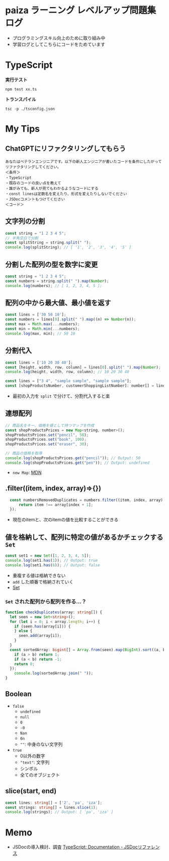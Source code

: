 # paiza ラーニング レベルアップ問題集ログ

- プログラミングスキル向上のために取り組み中
- 学習ログとしてこちらにコードをためています



# TypeScript

**実行テスト**

```shell
npm test xx.ts
```

**トランスパイル**

```shell
tsc -p ./tsconfig.json
```



# My Tips

## ChatGPTにリファクタリングしてもらう
```
あなたはベテランエンジニアです。以下の新人エンジニアが書いたコードを条件にしたがってリファクタリングしてください。
＜条件＞
・TypeScript
・既存のコードの良い点を教えて
・誰がみても、新人が見てもわかるようなコードにする
・const linesは定数名を変えたり、形式を変えたりしないでください
・JSDocコメントもつけてください
＜コード＞

```

## 文字列の分割
```javascript
const string = "1 2 3 4 5";
// 半角空白で分割
const splitString = string.split(" ");
console.log(splitString); // [ '1', '2', '3', '4', '5' ]
```

## 分割した配列の型を数字に変更
```javascript
const string = "1 2 3 4 5";
const numbers = string.split(" ").map(Number);
console.log(numbers); // [ 1, 2, 3, 4, 5 ];
```

## 配列の中から最大値、最小値を返す
```javascript
const lines = ['30 50 10'];
const numbers = lines[0].split(" ").map((n) => Number(n));
const max = Math.max(...numbers);
const min = Math.min(...numbers);
console.log(max, min); // 50 10
```

## 分割代入
```javascript
const lines = ['10 20 30 40'];
const [height, width, row, column] = lines[0].split(" ").map(Number);
console.log(height, width, row, column); // 10 20 30 40
```

```javascript
const lines = ["3 4", "sample sample", "sample sample"];
const [shopProductsNumber, customerShoppingListNumber]: number[] = lines[0].split(" ").map(Number);
```
- 最初の入力を `split` で分けて、分割代入すると楽

## 連想配列
```javascript
// 商品名をキー、価格を値として持つマップを作成
const shopProductsPrices = new Map<string, number>();
shopProductsPrices.set("pencil", 50);
shopProductsPrices.set("book", 100);
shopProductsPrices.set("eraser", 30);

// 商品の価格を取得
console.log(shopProductsPrices.get("pencil")); // Output: 50
console.log(shopProductsPrices.get("pen")); // Output: undefined
```
- `new Map`: [MDN](https://developer.mozilla.org/ja/docs/Web/JavaScript/Reference/Global_Objects/Map)

## .filter((item, index, array)=>{})
```javascript
  const numbersRemovedDuplicates = numbers.filter((item, index, array) => {
      return item !== array[index + 1];
  });
```
- 現在のitemと、次のitemの値を比較することができる

## 値を格納して、配列に特定の値があるかチェックする `Set`

```javascript
const set1 = new Set([1, 2, 3, 4, 5]);
console.log(set1.has(1)); // Output: true
console.log(set1.has(6)); // Output: false
```

- 重複する値は格納できない
- `add` した順番で格納されていく
- [Set](https://developer.mozilla.org/ja/docs/Web/JavaScript/Reference/Global_Objects/Set)

### `Set` された配列から配列を作る...？

```typescript
function checkDuplicates(array: string[]) {
  let seen = new Set<string>();
  for (let i = 0; i < array.length; i++) {
    if (seen.has(array[i])) {
    } else {
      seen.add(array[i]);
    }
  }
  const sortedArray: bigint[] = Array.from(seen).map(BigInt).sort((a, b) => {
    if (a > b) return 1;
    if (a < b) return -1;
    return 0;
  });
    console.log(sortedArray.join(" "));
}
```

## Boolean

- `false`
  - `undefined`
  - `null`
  - `0`
  - `-0`
  - `Nan`
  - `0n`
  - `""`: 中身のない文字列
- `true`
  - 0以外の数字
  - `"text"`: 文字列
  - シンボル
  - 全てのオブジェクト

## slice(start, end)

```typescript
const lines: string[] = ['2', 'pa', 'iza'];
const strings: string[] = lines.slice(1);
console.log(strings); // Output: [ 'pa', 'iza' ]
```

# Memo
- JSDocの導入検討、調査 [TypeScript: Documentation - JSDocリファレンス](https://www.typescriptlang.org/ja/docs/handbook/jsdoc-supported-types.html)